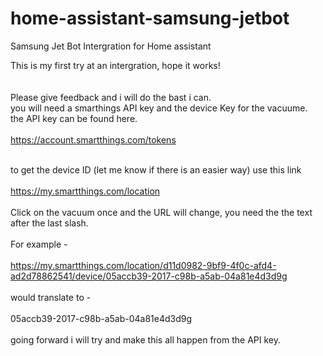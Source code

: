 # home-assistant-samsung-jetbot
Samsung Jet Bot Intergration for Home assistant<br>

This is my first try at an intergration, hope it works!<br><br><br>Please give feedback and i will do the bast i can.<br> you will need a smarthings API key and the device Key for the vacuume.<br> the API key can be found here.<br><br>
https://account.smartthings.com/tokens<br><br>

to get the device ID (let me know if there is an easier way) use this link <br><br>https://my.smartthings.com/location<br><br>
Click on the vacuum once and the URL will change, you need the the text after the last slash.<br><br> For example - <br><br>https://my.smartthings.com/location/d11d0982-9bf9-4f0c-afd4-ad2d78862541/device/05accb39-2017-c98b-a5ab-04a81e4d3d9g<br><br> would translate to - <br><br> 05accb39-2017-c98b-a5ab-04a81e4d3d9g<br><br> going forward i will try and make this all happen from the API key. 


